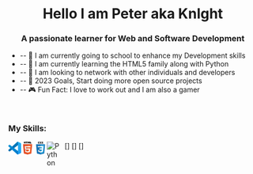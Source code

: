 <h1 align="center"> Hello I am Peter aka Knlght</h1>
<h3 align="center">A passionate learner for Web and Software Development</h3>

<ul>
<li>-- 🔭 I am currently going to school to enhance my Development skills</li>
<li>-- 🌱 I am currently learning the HTML5 family along with Python</li>
<li>-- 🤝 I am looking to network with other individuals and developers</li>
<li>-- 🥅 2023 Goals, Start doing more open source projects</li>
<li>-- 🎮 Fun Fact: I love to work out and I am also a gamer</li>
</ul>

<br />

### My Skills:
[<img align="left" alt="Visual Studio Code" width="26px" src="https://raw.githubusercontent.com/github/explore/80688e429a7d4ef2fca1e82350fe8e3517d3494d/topics/visual-studio-code/visual-studio-code.png" />]
[<img align="left" alt="HTML5" width="26px" src="https://raw.githubusercontent.com/github/explore/80688e429a7d4ef2fca1e82350fe8e3517d3494d/topics/html/html.png" />]
[<img align="left" alt="CSS3" width="26px" src="https://raw.githubusercontent.com/github/explore/80688e429a7d4ef2fca1e82350fe8e3517d3494d/topics/css/css.png" />]
<img align="left" alt="Python" width="26px" src="https://cdn.jsdelivr.net/gh/devicons/devicon/icons/python/python-original.svg" style="padding-right:10px;" />